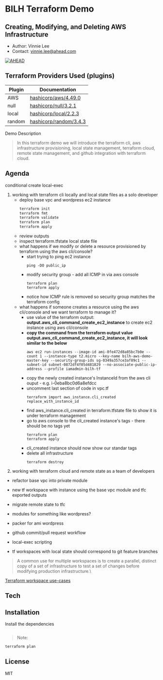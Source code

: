 # BILH Terraform Demo
## Creating, Modifying, and Deleting AWS Infrastructure
- Author: Vinnie Lee
- Contact: vinnie.lee@ahead.com

[![AHEAD](https://public-bucket-general.s3.amazonaws.com/AHEAD-logo-bluebackground-90x19px.png)](https://ahead.com)

## Terraform Providers Used (plugins)

| Plugin | Documentation |
| ------ | ------ |
| AWS | [hashicorp/aws/4.49.0][pvdaws] |
| null | [hashicorp/null/3.2.1][pvdnul] |
| local | [hashicorp/local/2.2.3][pvdlcl] |
| random | [hashicorp/random/3.4.3][pvdrnd] |

Demo Description

> In this terraform demo we will introduce the terraform cli, aws infrastructure provisioning,
> local state management, terraform cloud, remote state management, and github integration with
> terraform cloud.

## Agenda

conditional create
local-exec

1. working with terraform cli locally and local state files as a solo developer
   * deploy base vpc and wordpress ec2 instance
      ```sh
      terraform init
      terraform fmt
      terraform validate
      terraform plan
      terraform apply
      ```
   * review outputs
   * inspect terraform.tfstate local state file
   * what happens if we modify or delete a resource provisioned by terraform using the aws cli/console?
      * start trying to ping ec2 instance
         ```ssh
         ping -DO public_ip
         ```
      * modify security group - add all ICMP in via aws console
         ```ssh
         terraform plan
         terraform apply
         ```
      * notice how ICMP rule is removed so security group matches the terraform config
   * what happens if someone creates a resource using the aws cli/console and we want terraform to manage it?
      * use value of the terraform output: **output.aws_cli_command_create_ec2_instance** to create ec2 instance using aws cli/console
      * **copy the command from the terraform output value output.aws_cli_command_create_ec2_instance, it will look similar to the below**
         ```ssh
         aws ec2 run-instances --image-id ami-0fe472d8a85bc7b0e --count 1 --instance-type t2.micro --key-name bilh-aws-demo-master-key --security-group-ids sg-0349a357ce3af89c1 --subnet-id subnet-0872df4f05d481829 --no-associate-public-ip-address --profile iamadmin-bilh-tf
         ```
      * copy the newly created instance's InstanceId from the aws cli ouput - e.g. i-0eba8bc0d6a8efdcc
      * uncomment last section of code in vpc.tf
         ```ssh
         terraform import aws_instance.cli_created replace_with_instance_id
         ```
      * find aws_instance.cli_created in terraform.tfstate file to show it is under terraform management
      * go to aws console to the cli_created instance's tags - there should be no tags yet
         ```ssh
         terraform plan
         terraform apply
         ```
      * cli_created instance should now show our standar tags
      * delete all infrastructure
         ```ssh
         terraform destroy
         ```
2. working with terraform cloud and remote state as a team of developers
- refactor base vpc into private module
- new tf workspace with instance using the base vpc module and tfc exported outputs

- migrate remote state to tfc
- modules for something like wordpress?
- packer for ami wordpress
- github commit/pull request workflow
- local-exec scripting
- tf workspaces with local state should correspond to git feature branches

> A common use for multiple workspaces is to create a parallel, distinct copy of a set of infrastructure to test a set of changes before modifying production infrastructure.\

[Terraform workspace use-cases][tfwsuc]

## Tech

## Installation

Install the dependencies

```sh
```

> Note:

```sh
terraform plan
```

## License

MIT

[//]: # (These are reference links used in the body of this note and get stripped out when the markdown processor does its job. There is no need to format nicely because it shouldn't be seen. Thanks SO - http://stackoverflow.com/questions/4823468/store-comments-in-markdown-syntax)

   [pvdaws]: <https://registry.terraform.io/providers/hashicorp/aws/4.49.0>
   [pvdnul]: <https://registry.terraform.io/providers/hashicorp/null/3.2.1>
   [pvdlcl]: <https://registry.terraform.io/providers/hashicorp/local/2.2.3>
   [pvdrnd]: <https://registry.terraform.io/providers/hashicorp/random/3.4.3>
   [tfwsuc]: <https://developer.hashicorp.com/terraform/cli/workspaces#use-cases>